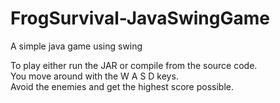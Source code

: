 # FrogSurvival-JavaSwingGame
A simple java game using swing

To play either run the JAR or compile from the source code.\
You move around with the W A S D keys.\
Avoid the enemies and get the highest score possible.
